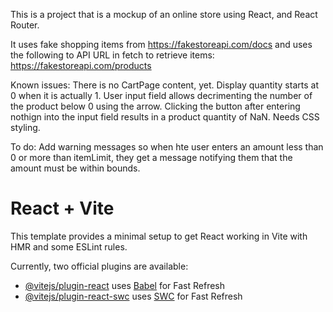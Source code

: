 This is a project that is a mockup of an online store using React, and React Router.  

It uses fake shopping items from https://fakestoreapi.com/docs and uses the following to API URL in fetch to retrieve items:  https://fakestoreapi.com/products

Known issues:
There is no CartPage content, yet.
Display quantity starts at 0 when it is actually 1.
User input field allows decrimenting the number of the product below 0 using the arrow.
Clicking the button after entering nothign into the input field results in a product quantity of NaN.
Needs CSS styling.

To do:
Add warning messages so when hte user enters an amount less than 0 or more than itemLimit, they get a message notifying them that the amount must be within bounds.


 
# React + Vite

This template provides a minimal setup to get React working in Vite with HMR and some ESLint rules.

Currently, two official plugins are available:

- [@vitejs/plugin-react](https://github.com/vitejs/vite-plugin-react/blob/main/packages/plugin-react/README.md) uses [Babel](https://babeljs.io/) for Fast Refresh
- [@vitejs/plugin-react-swc](https://github.com/vitejs/vite-plugin-react-swc) uses [SWC](https://swc.rs/) for Fast Refresh
